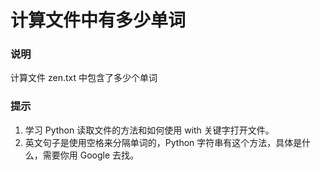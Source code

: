 # 计算文件中有多少单词

### 说明
计算文件 zen.txt 中包含了多少个单词

### 提示
1. 学习 Python 读取文件的方法和如何使用 with 关键字打开文件。
2. 英文句子是使用空格来分隔单词的，Python 字符串有这个方法，具体是什么，需要你用 Google 去找。
